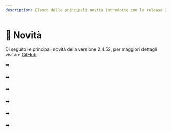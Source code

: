 ```yaml
---
description: Elenco delle principali novità introdotte con la release 2.4.52.
---
```


# 📣 Novità

Di seguito le principali novità della versione 2.4.52, per maggiori dettagli visitare [GitHub](https://github.com/devcode-it/openstamanager).

➡️&#x20;

➡️&#x20;

➡️

➡️&#x20;

➡️&#x20;

➡️&#x20;
